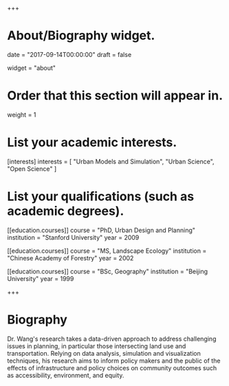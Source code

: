 +++
# About/Biography widget.

date = "2017-09-14T00:00:00"
draft = false

widget = "about"

# Order that this section will appear in.
weight = 1

# List your academic interests.
[interests]
  interests = [
    "Urban Models and Simulation",
    "Urban Science",
    "Open Science"
  ]

# List your qualifications (such as academic degrees).
[[education.courses]]
  course = "PhD, Urban Design and Planning"
  institution = "Stanford University"
  year = 2009

[[education.courses]]
  course = "MS, Landscape Ecology"
  institution = "Chinese Academy of Forestry"
  year = 2002

[[education.courses]]
  course = "BSc, Geography"
  institution = "Beijing University"
  year = 1999
 
+++

# Biography

Dr. Wang's research takes a data-driven approach to address challenging issues in planning, in particular those intersecting land use and transportation. Relying on data analysis, simulation and visualization techniques, his research aims to inform policy makers and the public of the effects of infrastructure and policy choices on community outcomes such as accessibility, environment, and equity. 

